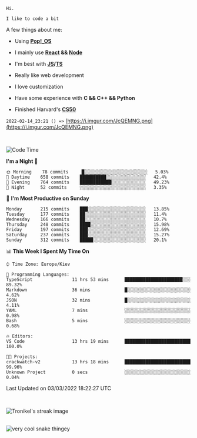```
Hi.

I like to code a bit
```

A few things about me:

-   Using **[Pop!\_OS](https://pop.system76.com/)**

-   I mainly use **[React](https://reactjs.org/) && [Node](https://nodejs.org/en/)**

-   I'm best with **[JS](https://www.javascript.com/)/[TS](https://www.typescriptlang.org/)**

-   Really like web development

-   I love customization

-   Have some experience with **C && C++ && Python**

-   Finished Harvard's **[CS50](https://cs50.harvard.edu)**

`2022-02-14_23:21 () =>` [https://i.imgur.com/JcQEMNG.png](https://i.imgur.com/JcQEMNG.png)

<br>

<!--START_SECTION:waka-->
![Code Time](http://img.shields.io/badge/Code%20Time-404%20hrs%2036%20mins-blue)

**I'm a Night 🦉** 

```text
🌞 Morning    78 commits     █░░░░░░░░░░░░░░░░░░░░░░░░   5.03% 
🌆 Daytime    658 commits    ██████████░░░░░░░░░░░░░░░   42.4% 
🌃 Evening    764 commits    ████████████░░░░░░░░░░░░░   49.23% 
🌙 Night      52 commits     ░░░░░░░░░░░░░░░░░░░░░░░░░   3.35%

```
📅 **I'm Most Productive on Sunday** 

```text
Monday       215 commits    ███░░░░░░░░░░░░░░░░░░░░░░   13.85% 
Tuesday      177 commits    ██░░░░░░░░░░░░░░░░░░░░░░░   11.4% 
Wednesday    166 commits    ██░░░░░░░░░░░░░░░░░░░░░░░   10.7% 
Thursday     248 commits    ████░░░░░░░░░░░░░░░░░░░░░   15.98% 
Friday       197 commits    ███░░░░░░░░░░░░░░░░░░░░░░   12.69% 
Saturday     237 commits    ███░░░░░░░░░░░░░░░░░░░░░░   15.27% 
Sunday       312 commits    █████░░░░░░░░░░░░░░░░░░░░   20.1%

```


📊 **This Week I Spent My Time On** 

```text
⌚︎ Time Zone: Europe/Kiev

💬 Programming Languages: 
TypeScript               11 hrs 53 mins      ██████████████████████░░░   89.32% 
Markdown                 36 mins             █░░░░░░░░░░░░░░░░░░░░░░░░   4.62% 
JSON                     32 mins             █░░░░░░░░░░░░░░░░░░░░░░░░   4.11% 
YAML                     7 mins              ░░░░░░░░░░░░░░░░░░░░░░░░░   0.98% 
Bash                     5 mins              ░░░░░░░░░░░░░░░░░░░░░░░░░   0.68%

🔥 Editors: 
VS Code                  13 hrs 19 mins      █████████████████████████   100.0%

🐱‍💻 Projects: 
crackwatch-v2            13 hrs 18 mins      █████████████████████████   99.96% 
Unknown Project          0 secs              ░░░░░░░░░░░░░░░░░░░░░░░░░   0.04%

```


 Last Updated on 03/03/2022 18:22:27 UTC
<!--END_SECTION:waka-->

<br>

<p><img align="center" src="https://github-readme-streak-stats.herokuapp.com/?user=Trunkelis&theme=dark" alt="Tronikel's streak image" /></p>

<br>

<img title="" src="https://raw.githubusercontent.com/Trunkelis/Trunkelis/output/github-contribution-grid-snake.svg" alt="very cool snake thingey" data-align="left">
